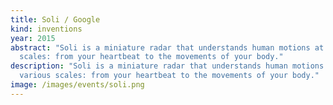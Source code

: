 ```yaml
---
title: Soli / Google
kind: inventions
year: 2015
abstract: "Soli is a miniature radar that understands human motions at various
  scales: from your heartbeat to the movements of your body."
description: "Soli is a miniature radar that understands human motions at
  various scales: from your heartbeat to the movements of your body."
image: /images/events/soli.png
---
```

